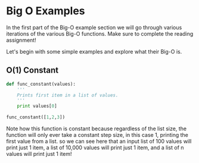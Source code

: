 # Big O Examples

In the first part of the Big-O example section we will go through various iterations of the various Big-O functions. Make sure to complete the reading assignment!

Let's begin with some simple examples and explore what their Big-O is.

## O(1) Constant

```py
def func_constant(values):
    '''
    Prints first item in a list of values.
    '''
    print values[0]
    
func_constant([1,2,3])
```
Note how this function is constant because regardless of the list size, the function will only ever take a constant step size, in this case 1, printing the first value from a list. so we can see here that an input list of 100 values will print just 1 item, a list of 10,000 values will print just 1 item, and a list of n values will print just 1 item!


